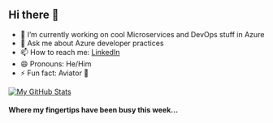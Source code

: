 ## Hi there 👋

- 🔭 I’m currently working on cool Microservices and DevOps stuff in Azure
- 💬 Ask me about Azure developer practices
- 📫 How to reach me: [LinkedIn](https://www.linkedin.com/in/hussamea)
- 😄 Pronouns: He/Him 
- ⚡ Fun fact: Aviator 🛫

[![My GitHub Stats](https://github-readme-stats.vercel.app/api/?username=samaea&count_private=true&theme=tokyonight&showicons=true)]()
<!--[![My GitHub Language Stats](https://github-readme-stats.vercel.app/api/top-langs/?username=samaea&langs_count=5&theme=tokyonight)]()-->

#### Where my fingertips have been busy this week... 
<!--START_SECTION:waka-->

<!--END_SECTION:waka-->
